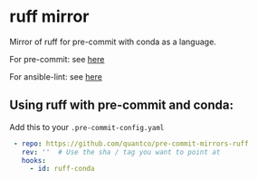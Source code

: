# ruff mirror

Mirror of ruff for pre-commit with conda as a language.

For pre-commit: see [here](https://github.com/pre-commit/pre-commit)

For ansible-lint: see [here](https://github.com/charliermarsh/ruff)

## Using ruff with pre-commit and conda:

Add this to your `.pre-commit-config.yaml`

```yaml
 - repo: https://github.com/quantco/pre-commit-mirrors-ruff
   rev: ''  # Use the sha / tag you want to point at
   hooks:
     - id: ruff-conda
```
